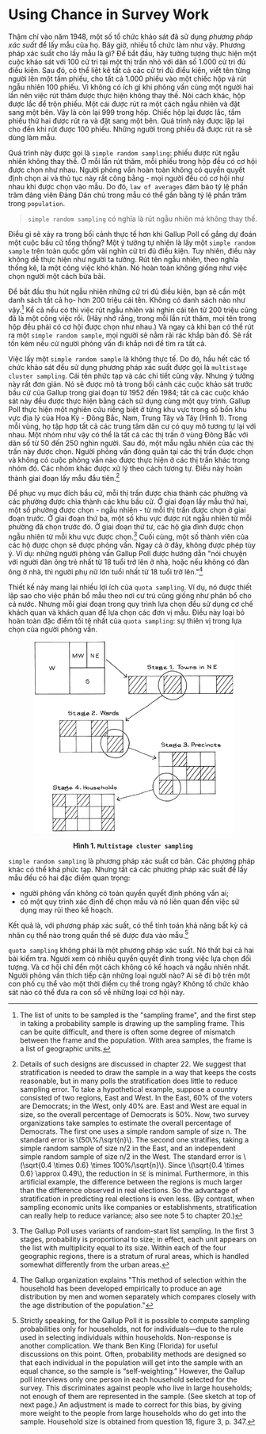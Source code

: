 # Using Chance in Survey Work

Thậm chí vào năm 1948, một số tổ chức khảo sát đã sử dụng _phương pháp xác suất_ để lấy mẫu của họ. Bây giờ, nhiều tổ chức làm như vậy. Phương pháp xác suất cho lấy mẫu là gì? Để bắt đầu, hãy tưởng tượng thực hiện một cuộc khảo sát với 100 cử tri tại một thị trấn nhỏ với dân số 1.000 cử tri đủ điều kiện. Sau đó, có thể liệt kê tất cả các cử tri đủ điều kiện, viết tên từng người lên một tấm phiếu, cho tất cả 1.000 phiếu vào một chiếc hộp và rút ngẫu nhiên 100 phiếu. Vì không có ích gì khi phỏng vấn cùng một người hai lần nên việc rút thăm được thực hiện không thay thế. Nói cách khác, hộp được lắc để trộn phiếu. Một cái được rút ra một cách ngẫu nhiên và đặt sang một bên. Vậy là còn lại 999 trong hộp. Chiếc hộp lại được lắc, tấm phiếu thứ hai được rút ra và đặt sang một bên. Quá trình này được lặp lại cho đến khi rút được 100 phiếu. Những người trong phiếu đã được rút ra sẽ dùng làm mẫu.

Quá trình này được gọi là `simple random sampling`: phiếu được rút ngẫu nhiên không thay thế. Ở mỗi lần rút thăm, mỗi phiếu trong hộp đều có cơ hội được chọn như nhau. Người phỏng vấn hoàn toàn không có quyền quyết định chọn ai và thủ tục này rất công bằng - mọi người đều có cơ hội như nhau khi được chọn vào mẫu. Do đó, `law of averages` đảm bảo tỷ lệ phần trăm đảng viên Đảng Dân chủ trong mẫu có thể gần bằng tỷ lệ phần trăm trong `population`.

> `simple random sampling` có nghĩa là rút ngẫu nhiên mà không thay thế.

Điều gì sẽ xảy ra trong bối cảnh thực tế hơn khi Gallup Poll cố gắng dự đoán một cuộc bầu cử tổng thống? Một ý tưởng tự nhiên là lấy một `simple random sample` trên toàn quốc gồm vài nghìn cử tri đủ điều kiện. Tuy nhiên, điều này không dễ thực hiện như người ta tưởng. Rút tên ngẫu nhiên, theo nghĩa thống kê, là một công việc khó khăn. Nó hoàn toàn không giống như việc chọn người một cách bừa bãi.

Để bắt đầu thu hút ngẫu nhiên những cử tri đủ điều kiện, bạn sẽ cần một danh sách tất cả họ- hơn 200 triệu cái tên. Không có danh sách nào như vậy.[^11] Kể cả nếu có thì việc rút ngẫu nhiên vài nghìn cái tên từ 200 triệu cũng đã là một công việc rồi. (Hãy nhớ rằng, trong mỗi lần rút thăm, mọi tên trong hộp đều phải có cơ hội được chọn như nhau.) Và ngay cả khi bạn có thể rút ra một `simple random sample`, mọi người sẽ nằm rải rác khắp bản đồ. Sẽ rất tốn kém nếu cử người phỏng vấn đi khắp nơi để tìm ra tất cả.

Việc lấy một `simple random sample` là không thực tế. Do đó, hầu hết các tổ chức khảo sát đều sử dụng phương pháp xác suất được gọi là `multistage cluster sampling`. Cái tên phức tạp và các chi tiết cũng vậy. Nhưng ý tưởng này rất đơn giản. Nó sẽ được mô tả trong bối cảnh các cuộc khảo sát trước bầu cử của Gallup trong giai đoạn từ 1952 đến 1984; tất cả các cuộc khảo sát này đều được thực hiện bằng cách sử dụng cùng một quy trình. Gallup Poll thực hiện một nghiên cứu riêng biệt ở từng khu vực trong số bốn khu vực địa lý của Hoa Kỳ - Đông Bắc, Nam, Trung Tây và Tây (Hình 1). Trong mỗi vùng, họ tập hợp tất cả các trung tâm dân cư có quy mô tương tự lại với nhau. Một nhóm như vậy có thể là tất cả các thị trấn ở vùng Đông Bắc với dân số từ 50 đến 250 nghìn người. Sau đó, một mẫu ngẫu nhiên của các thị trấn này được chọn. Người phỏng vấn đóng quân tại các thị trấn được chọn và không có cuộc phỏng vấn nào được thực hiện ở các thị trấn khác trong nhóm đó. Các nhóm khác được xử lý theo cách tương tự. Điều này hoàn thành giai đoạn lấy mẫu đầu tiên.[^12]

Để phục vụ mục đích bầu cử, mỗi thị trấn được chia thành các phường và các phường được chia thành các khu bầu cử. Ở giai đoạn lấy mẫu thứ hai, một số phường được chọn - ngẫu nhiên - từ mỗi thị trấn được chọn ở giai đoạn trước. Ở giai đoạn thứ ba, một số khu vực được rút ngẫu nhiên từ mỗi phường đã chọn trước đó. Ở giai đoạn thứ tư, các hộ gia đình được chọn ngẫu nhiên từ mỗi khu vực được chọn.[^13] Cuối cùng, một số thành viên của các hộ được chọn sẽ được phỏng vấn. Ngay cả ở đây, không được phép tùy ý. Ví dụ: những người phỏng vấn Gallup Poll được hướng dẫn "nói chuyện với người đàn ông trẻ nhất từ 18 tuổi trở lên ở nhà, hoặc nếu không có đàn ông ở nhà, thì người phụ nữ lớn tuổi nhất từ 18 tuổi trở lên."[^14]

Thiết kế này mang lại nhiều lợi ích của `quota sampling`. Ví dụ, nó được thiết lập sao cho việc phân bổ mẫu theo nơi cư trú cũng giống như phân bổ cho cả nước. Nhưng mỗi giai đoạn trong quy trình lựa chọn đều sử dụng cơ chế khách quan và khách quan để lựa chọn các đơn vị mẫu. Điều này loại bỏ hoàn toàn đặc điểm tồi tệ nhất của `quota sampling`: sự thiên vị trong lựa chọn của người phỏng vấn.

<center><img src="fig1.png" width="80%" height="auto"></center>

**<center>Hình 1. `Multistage cluster sampling`</center>**

`simple random sampling` là phương pháp xác suất cơ bản. Các phương pháp khác có thể khá phức tạp. Nhưng tất cả các phương pháp xác suất để lấy mẫu đều có hai đặc điểm quan trọng:

- người phỏng vấn không có toàn quyền quyết định phỏng vấn ai;
- có một quy trình xác định để chọn mẫu và nó liên quan đến việc sử dụng may rủi theo kế hoạch.

Kết quả là, với phương pháp xác suất, có thể tính toán khả năng bất kỳ cá nhân cụ thể nào trong quần thể sẽ được đưa vào mẫu.[^15]

`quota sampling` không phải là một phương pháp xác suất. Nó thất bại cả hai bài kiểm tra. Người xem có nhiều quyền quyết định trong việc lựa chọn đối tượng. Và cơ hội chỉ đến một cách không có kế hoạch và ngẫu nhiên nhất. Người phỏng vấn thích tiếp cận những loại người nào? Ai sẽ đi bộ trên một con phố cụ thể vào một thời điểm cụ thể trong ngày? Không tổ chức khảo sát nào có thể đưa ra con số về những loại cơ hội này.

[^11]: The list of units to be sampled is the "sampling frame", and the first step in taking a probability sample is drawing up the sampling frame. This can be quite difficult, and there is often some degree of mismatch between the frame and the population. With area samples, the frame is a list of geographic units.

[^12]: Details of such designs are discussed in chapter 22. We suggest that stratification is needed to draw the sample in a way that keeps the costs reasonable, but in many polls the stratification does little to reduce sampling error. To take a hypothetical example, suppose a country consisted of two regions, East and West. In the East, 60% of the voters are Democrats; in the West, only 40% are. East and West are equal in size, so the overall percentage of Democrats is 50%. Now, two survey organizations take samples to estimate the overall percentage of Democrats. The first one uses a simple random sample of size n. The standard error is \\(50\\%/\sqrt{n}\\). The second one stratifies, taking a simple random sample of size n/2 in the East, and an independent simple random sample of size n/2 in the West. The standard error is \\(\sqrt{0.4 \times 0.6} \times 100\%/\sqrt{n}\\). Since \\(\sqrt{0.4 \times 0.6} \approx 0.49\\), the reduction in `SE` is minimal. Furthermore, in this artificial example, the difference between the regions is much larger than the difference observed in real elections. So the advantage of stratification in predicting real elections is even less. (By contrast, when sampling economic units like companies or establishments, stratification can really help to reduce variance; also see note 5 to chapter 20.)

[^13]: The Gallup Poll uses variants of random-start list sampling. In the first 3 stages, probability is proportional to size; in effect, each unit appears on the list with multiplicity equal to its size. Within each of the four geographic regions, there is a stratum of rural areas, which is handled somewhat differently from the urban areas.

[^14]: The Gallup organization explains "This method of selection within the household has been developed empirically to produce an age distribution by men and women separately which compares closely with the age distribution of the population."

[^15]: Strictly speaking, for the Gallup Poll it is possible to compute sampling probabilities only for households, not for individuals—due to the rule used in selecting individuals within households. Non-response is another complication. We thank Ben King (Florida) for useful discussions on this point. Often, probability methods are designed so that each individual in the population will get into the sample with an equal chance, so the sample is “self-weighting.” However, the Gallup poll interviews only one person in each household selected for the survey. This discriminates against people who live in large households; not enough of them are represented in the sample. (See sketch at top of next page.) An adjustment is made to correct for this bias, by giving more weight to the people from large households who do get into the sample. Household size is obtained from question 18, figure 3, p. 347.
